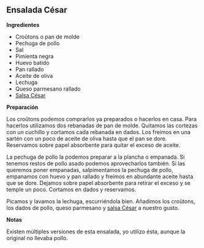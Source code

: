 ## Ensalada César

**Ingredientes**

- Croûtons o pan de molde
- Pechuga de pollo
- Sal
- Pimienta negra
- Huevo batido
- Pan rallado
- Aceite de oliva
- Lechuga
- Queso parmesano rallado
- [Salsa César](../auxiliares/salsa-cesar.md)

**Preparación**

Los croûtons podemos comprarlos ya preparados o hacerlos en casa. Para hacerlos utilizamos dos rebanadas de pan de molde. Quitamos las cortezas con un cuchillo y cortamos cada rebanada en dados. Los freímos en una sartén con un poco de aceite de oliva hasta que el pan se dore. Reservamos sobre papel absorbente para quitar el exceso de aceite.

La pechuga de pollo la podemos preparar a la plancha o empanada. Si tenemos restos de pollo asado podemos aprovecharlos también. Si las queremos poner empanadas, salpimentamos la pechuga de pollo, empanamos con huevo y pan rallado y freímos en abundante aceite hasta que se dore. Dejamos sobre papel absorbente para retirar el exceso y se temple un poco. Cortamos en dados y reservamos.

Picamos y lavamos la lechuga, escurriéndola bien. Añadimos los croûtons, los dados de pollo, queso parmesano y [salsa César](../auxiliares/salsa-cesar.md) a nuestro gusto.

**Notas**

Existen múltiples versiones de esta ensalada, yo utilizo ésta, aunque la original no llevaba pollo.